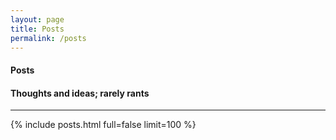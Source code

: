 ```yaml
---
layout: page
title: Posts
permalink: /posts
---
```


<h4 class="uk-text-large uk-text-light uk-margin-remove-bottom">
    Posts
</h4>
<h4 class="uk-text-lighter uk-margin-remove-top">
    Thoughts and ideas; rarely rants
</h4>
<hr class="uk-divider-small">

{% include posts.html full=false limit=100 %}